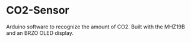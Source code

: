 # CO2-Sensor
Arduino software to recognize the amount of CO2. Built with the MHZ19B and an BRZO OLED display.
